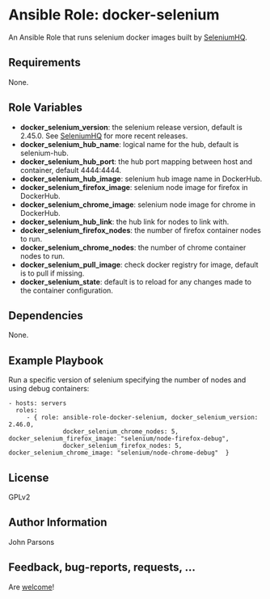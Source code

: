 Ansible Role: docker-selenium
=========

An Ansible Role that runs selenium docker images built by [SeleniumHQ](https://github.com/SeleniumHQ/docker-selenium).

Requirements
------------

None.

Role Variables
--------------

- __docker_selenium_version__: the selenium release version, default is 2.45.0. See [SeleniumHQ](https://github.com/SeleniumHQ/docker-selenium) for more recent releases.
- __docker_selenium_hub_name__: logical name for the hub, default is selenium-hub.
- __docker_selenium_hub_port__: the hub port mapping between host and container, default 4444:4444.
- __docker_selenium_hub_image__: selenium hub image name in DockerHub.
- __docker_selenium_firefox_image__: selenium node image for firefox in DockerHub.
- __docker_selenium_chrome_image__: selenium node image for chrome in DockerHub.
- __docker_selenium_hub_link__: the hub link for nodes to link with.
- __docker_selenium_firefox_nodes__: the number of firefox container nodes to run.
- __docker_selenium_chrome_nodes__: the number of chrome container nodes to run.
- __docker_selenium_pull_image__: check docker registry for image, default is to pull if missing.
- __docker_selenium_state__: default is to reload for any changes made to the container configuration.

Dependencies
------------

None.

Example Playbook
----------------

Run a specific version of selenium specifying the number of nodes and using debug containers:

    - hosts: servers
      roles:
         - { role: ansible-role-docker-selenium, docker_selenium_version: 2.46.0, 
                   docker_selenium_chrome_nodes: 5, docker_selenium_firefox_image: "selenium/node-firefox-debug",
                   docker_selenium_firefox_nodes: 5,  docker_selenium_chrome_image: "selenium/node-chrome-debug"  }

License
-------

GPLv2

Author Information
------------------

John Parsons

Feedback, bug-reports, requests, ...
------------------
Are [welcome](https://github.com/jpparsons/ansible-role-docker-selenium/issues)!
